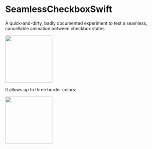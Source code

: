 # SeamlessCheckboxSwift

A quick-and-dirty, badly documented experiment to test a seamless, cancellable animation between checkbox states.

<img src="https://user-images.githubusercontent.com/24377039/84717061-1c5b4780-af75-11ea-9417-8a0ea804f6c1.gif" width="150" height="150"/>

It allows up to three border colors:

<img src="https://user-images.githubusercontent.com/24377039/84716562-c5a13e00-af73-11ea-8aa5-c709b797cc7f.gif" width="150" height="150"/>
